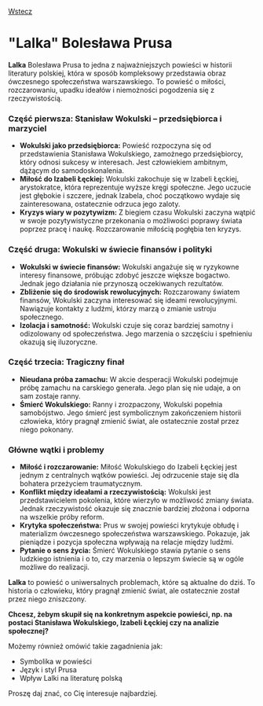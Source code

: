 [Wstecz](../polski.md)

# "Lalka" Bolesława Prusa

**Lalka** Bolesława Prusa to jedna z najważniejszych powieści w historii literatury polskiej, która w sposób kompleksowy przedstawia obraz ówczesnego społeczeństwa warszawskiego. To powieść o miłości, rozczarowaniu, upadku ideałów i niemożności pogodzenia się z rzeczywistością.

### Część pierwsza: Stanisław Wokulski – przedsiębiorca i marzyciel

-   **Wokulski jako przedsiębiorca:** Powieść rozpoczyna się od przedstawienia Stanisława Wokulskiego, zamożnego przedsiębiorcy, który odnosi sukcesy w interesach. Jest człowiekiem ambitnym, dążącym do samodoskonalenia.
-   **Miłość do Izabeli Łęckiej:** Wokulski zakochuje się w Izabeli Łęckiej, arystokratce, która reprezentuje wyższe kręgi społeczne. Jego uczucie jest głębokie i szczere, jednak Izabela, choć początkowo wydaje się zainteresowana, ostatecznie odrzuca jego zaloty.
-   **Kryzys wiary w pozytywizm:** Z biegiem czasu Wokulski zaczyna wątpić w swoje pozytywistyczne przekonania o możliwości poprawy świata poprzez pracę i naukę. Rozczarowanie miłością pogłębia ten kryzys.

### Część druga: Wokulski w świecie finansów i polityki

-   **Wokulski w świecie finansów:** Wokulski angażuje się w ryzykowne interesy finansowe, próbując zdobyć jeszcze większe bogactwo. Jednak jego działania nie przynoszą oczekiwanych rezultatów.
-   **Zbliżenie się do środowisk rewolucyjnych:** Rozczarowany światem finansów, Wokulski zaczyna interesować się ideami rewolucyjnymi. Nawiązuje kontakty z ludźmi, którzy marzą o zmianie ustroju społecznego.
-   **Izolacja i samotność:** Wokulski czuje się coraz bardziej samotny i odizolowany od społeczeństwa. Jego marzenia o szczęściu i spełnieniu okazują się iluzoryczne.

### Część trzecia: Tragiczny finał

-   **Nieudana próba zamachu:** W akcie desperacji Wokulski podejmuje próbę zamachu na carskiego generała. Jego plan się nie udaje, a on sam zostaje ranny.
-   **Śmierć Wokulskiego:** Ranny i zrozpaczony, Wokulski popełnia samobójstwo. Jego śmierć jest symbolicznym zakończeniem historii człowieka, który pragnął zmienić świat, ale ostatecznie został przez niego pokonany.

### Główne wątki i problemy

-   **Miłość i rozczarowanie:** Miłość Wokulskiego do Izabeli Łęckiej jest jednym z centralnych wątków powieści. Jej odrzucenie staje się dla bohatera przeżyciem traumatycznym.
-   **Konflikt między ideałami a rzeczywistością:** Wokulski jest przedstawicielem pokolenia, które wierzyło w możliwość zmiany świata. Jednak rzeczywistość okazuje się znacznie bardziej złożona i odporna na wszelkie próby reform.
-   **Krytyka społeczeństwa:** Prus w swojej powieści krytykuje obłudę i materializm ówczesnego społeczeństwa warszawskiego. Pokazuje, jak pieniądze i pozycja społeczna wpływają na relacje między ludźmi.
-   **Pytanie o sens życia:** Śmierć Wokulskiego stawia pytanie o sens ludzkiego istnienia i o to, czy marzenia o lepszym świecie są w ogóle możliwe do realizacji.

**Lalka** to powieść o uniwersalnych problemach, które są aktualne do dziś. To historia o człowieku, który pragnął zmienić świat, ale ostatecznie został przez niego zniszczony.

**Chcesz, żebym skupił się na konkretnym aspekcie powieści, np. na postaci Stanisława Wokulskiego, Izabeli Łęckiej czy na analizie społecznej?**

Możemy również omówić takie zagadnienia jak:

-   Symbolika w powieści
-   Język i styl Prusa
-   Wpływ Lalki na literaturę polską

Proszę daj znać, co Cię interesuje najbardziej.

